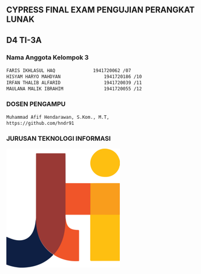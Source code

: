 ## CYPRESS FINAL EXAM PENGUJIAN PERANGKAT LUNAK

## D4 TI-3A

### Nama Anggota Kelompok 3

```
FARIS IKHLASUL HAQ		        1941720062 /07
HISYAM HARYO MAHDYAN		        1941720186 /10
IRFAN THALIB ALFARID		        1941720039 /11
MAULANA MALIK IBRAHIM		        1941720055 /12
```

### DOSEN PENGAMPU
```
Muhammad Afif Hendarawan, S.Kom., M.T,
https://github.com/hndr91
```
### JURUSAN TEKNOLOGI INFORMASI
![](JTI.png)
